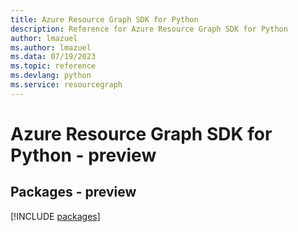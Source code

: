```yaml
---
title: Azure Resource Graph SDK for Python
description: Reference for Azure Resource Graph SDK for Python
author: lmazuel
ms.author: lmazuel
ms.data: 07/19/2023
ms.topic: reference
ms.devlang: python
ms.service: resourcegraph
---
```

# Azure Resource Graph SDK for Python - preview
## Packages - preview
[!INCLUDE [packages](resource-graph-index.md)]